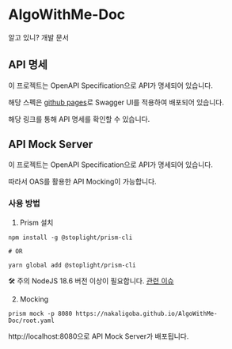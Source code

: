 # AlgoWithMe-Doc
알고 있니? 개발 문서

## API 명세

이 프로젝트는 OpenAPI Specification으로 API가 명세되어 있습니다.

해당 스펙은 [github pages](https://nakaligoba.github.io/AlgoWithMe-Doc/)로 Swagger UI를 적용하여 배포되어 있습니다.

해당 링크를 통해 API 명세를 확인할 수 있습니다.


## API Mock Server

이 프로젝트는 OpenAPI Specification으로 API가 명세되어 있습니다. 

따라서 OAS를 활용한 API Mocking이 가능합니다.

### 사용 방법

1. Prism 설치

```shell
npm install -g @stoplight/prism-cli

# OR

yarn global add @stoplight/prism-cli
```

🛠️ 주의 NodeJS 18.6 버전 이상이 필요합니다. [관련 이슈](https://github.com/stoplightio/prism/issues/2305)

2. Mocking

```shell
prism mock -p 8080 https://nakaligoba.github.io/AlgoWithMe-Doc/root.yaml
```

http://localhost:8080으로 API Mock Server가 배포됩니다.
